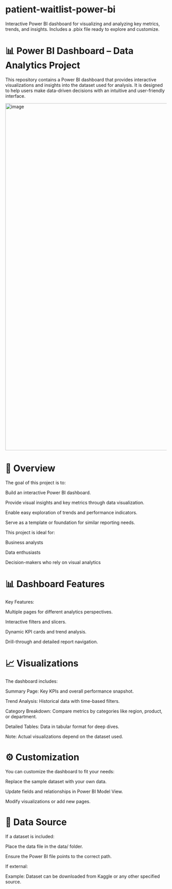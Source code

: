 # patient-waitlist-power-bi
Interactive Power BI dashboard for visualizing and analyzing key metrics, trends, and insights. Includes a .pbix file ready to explore and customize.

# 📊 Power BI Dashboard – Data Analytics Project

This repository contains a Power BI dashboard that provides interactive visualizations and insights into the dataset used for analysis. It is designed to help users make data-driven decisions with an intuitive and user-friendly interface.

<img width="1920" height="1080" alt="image" src="https://github.com/user-attachments/assets/36b3d6e9-a636-408b-8019-616e7a94f914" />


# 🌟 Overview

The goal of this project is to:

Build an interactive Power BI dashboard.

Provide visual insights and key metrics through data visualization.

Enable easy exploration of trends and performance indicators.

Serve as a template or foundation for similar reporting needs.

This project is ideal for:

Business analysts

Data enthusiasts

Decision-makers who rely on visual analytics

# 📊 Dashboard Features
Key Features:

Multiple pages for different analytics perspectives.

Interactive filters and slicers.

Dynamic KPI cards and trend analysis.

Drill-through and detailed report navigation.

# 📈 Visualizations

The dashboard includes:

Summary Page: Key KPIs and overall performance snapshot.

Trend Analysis: Historical data with time-based filters.

Category Breakdown: Compare metrics by categories like region, product, or department.

Detailed Tables: Data in tabular format for deep dives.

Note: Actual visualizations depend on the dataset used.

# ⚙️ Customization

You can customize the dashboard to fit your needs:

Replace the sample dataset with your own data.

Update fields and relationships in Power BI Model View.

Modify visualizations or add new pages.

# 🔗 Data Source

If a dataset is included:

Place the data file in the data/ folder.

Ensure the Power BI file points to the correct path.

If external:

Example:
Dataset can be downloaded from Kaggle
 or any other specified source.
